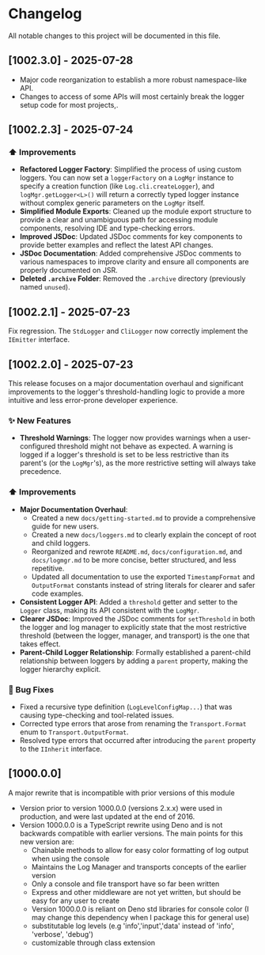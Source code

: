 # Changelog

All notable changes to this project will be documented in this file.

## [1002.3.0] - 2025-07-28

- Major code reorganization to establish a more robust namespace-like API.
- Changes to access of some APIs will most certainly break the logger setup code for most projects,.


## [1002.2.3] - 2025-07-24

### ⬆️ Improvements

- **Refactored Logger Factory**: Simplified the process of using custom loggers. You can now set a `loggerFactory` on a `LogMgr` instance to specify a creation function (like `Log.cli.createLogger`), and `logMgr.getLogger<L>()` will return a correctly typed logger instance without complex generic parameters on the `LogMgr` itself.
- **Simplified Module Exports**: Cleaned up the module export structure to provide a clear and unambiguous path for accessing module components, resolving IDE and type-checking errors.
- **Improved JSDoc**: Updated JSDoc comments for key components to provide better examples and reflect the latest API changes.
- **JSDoc Documentation**: Added comprehensive JSDoc comments to various namespaces to improve clarity and ensure all components are properly documented on JSR.
- **Deleted `.archive` Folder**: Removed the `.archive` directory (previously named `unused`).

## [1002.2.1] - 2025-07-23

Fix regression. The `StdLogger` and `CliLogger` now correctly implement the `IEmitter` interface.

## [1002.2.0] - 2025-07-23

This release focuses on a major documentation overhaul and significant improvements to the logger's threshold-handling
logic to provide a more intuitive and less error-prone developer experience.

### ✨ New Features

- **Threshold Warnings**: The logger now provides warnings when a user-configured threshold might not behave as
  expected. A warning is logged if a logger's threshold is set to be less restrictive than its parent's (or the
  `LogMgr`'s), as the more restrictive setting will always take precedence.

### ⬆️ Improvements

- **Major Documentation Overhaul**:
  - Created a new `docs/getting-started.md` to provide a comprehensive guide for new users.
  - Created a new `docs/loggers.md` to clearly explain the concept of root and child loggers.
  - Reorganized and rewrote `README.md`, `docs/configuration.md`, and `docs/logmgr.md` to be more concise, better
    structured, and less repetitive.
  - Updated all documentation to use the exported `TimestampFormat` and `OutputFormat` constants instead of string
    literals for clearer and safer code examples.
- **Consistent Logger API**: Added a `threshold` getter and setter to the `Logger` class, making its API consistent with
  the `LogMgr`.
- **Clearer JSDoc**: Improved the JSDoc comments for `setThreshold` in both the logger and log manager to explicitly
  state that the most restrictive threshold (between the logger, manager, and transport) is the one that takes effect.
- **Parent-Child Logger Relationship**: Formally established a parent-child relationship between loggers by adding a
  `parent` property, making the logger hierarchy explicit.

### 🐛 Bug Fixes

- Fixed a recursive type definition (`LogLevelConfigMap...`) that was causing type-checking and tool-related issues.
- Corrected type errors that arose from renaming the `Transport.Format` enum to `Transport.OutputFormat`.
- Resolved type errors that occurred after introducing the `parent` property to the `IInherit` interface.


## [1000.0.0]

A major rewrite that is incompatible with prior versions of this module

- Version prior to version 1000.0.0 (versions 2.x.x) were used in production, and were last updated at the end of 2016.
- Version 1000.0.0 is a TypeScript rewrite using Deno and is not backwards compatible with earlier versions. The main
  points for this new version are:
  - Chainable methods to allow for easy color formatting of log output when using the console
  - Maintains the Log Manager and transports concepts of the earlier version
  - Only a console and file transport have so far been written
  - Express and other middleware are not yet written, but should be easy for any user to create
  - Version 1000.0.0 is reliant on Deno std libraries for console color (I may change this dependency when I package
    this for general use)
  - substitutable log levels (e.g 'info','input','data' instead of 'info', 'verbose', 'debug')
  - customizable through class extension
